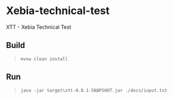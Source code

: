 # Xebia-technical-test
XTT - Xebia Technical Test
## Build 
> ```mvnw clean install```
## Run
> ```java -jar target\xtt-0.0.1-SNAPSHOT.jar ./docs/input.txt```
